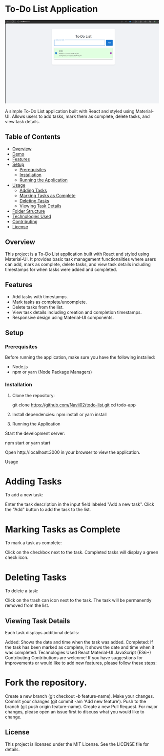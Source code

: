 # To-Do List Application

![Todo List Screenshot](./public/todo-app-screenshot.png)

A simple To-Do List application built with React and styled using Material-UI. Allows users to add tasks, mark them as complete, delete tasks, and view task details.

## Table of Contents

- [Overview](#overview)
- [Demo](#demo)
- [Features](#features)
- [Setup](#setup)
  - [Prerequisites](#prerequisites)
  - [Installation](#installation)
  - [Running the Application](#running-the-application)
- [Usage](#usage)
  - [Adding Tasks](#adding-tasks)
  - [Marking Tasks as Complete](#marking-tasks-as-complete)
  - [Deleting Tasks](#deleting-tasks)
  - [Viewing Task Details](#viewing-task-details)
- [Folder Structure](#folder-structure)
- [Technologies Used](#technologies-used)
- [Contributing](#contributing)
- [License](#license)

## Overview

This project is a To-Do List application built with React and styled using Material-UI. It provides basic task management functionalities where users can add, mark as complete, delete tasks, and view task details including timestamps for when tasks were added and completed.




## Features

- Add tasks with timestamps.
- Mark tasks as complete/uncomplete.
- Delete tasks from the list.
- View task details including creation and completion timestamps.
- Responsive design using Material-UI components.

## Setup

### Prerequisites

Before running the application, make sure you have the following installed:

- Node.js
- npm or yarn (Node Package Managers)

### Installation

1. Clone the repository:


   git clone https://github.com/Navii02/todo-list.git
   cd todo-app
2. Install dependencies:
npm install
 or
yarn install

3. Running the Application

Start the development server:


npm start
 or
yarn start

Open http://localhost:3000 in your browser to view the application.

Usage


# Adding Tasks
To add a new task:

Enter the task description in the input field labeled "Add a new task".
Click the "Add" button to add the task to the list.

# Marking Tasks as Complete
To mark a task as complete:

Click on the checkbox next to the task. Completed tasks will display a green check icon.
# Deleting Tasks
To delete a task:

Click on the trash can icon next to the task. The task will be permanently removed from the list.
## Viewing Task Details

Each task displays additional details:

Added: Shows the date and time when the task was added.
Completed: If the task has been marked as complete, it shows the date and time when it was completed.
Technologies Used
React
Material-UI
JavaScript (ES6+)
Contributing
Contributions are welcome! If you have suggestions for improvements or would like to add new features, please follow these steps:

# Fork the repository.
Create a new branch (git checkout -b feature-name).
Make your changes.
Commit your changes (git commit -am 'Add new feature').
Push to the branch (git push origin feature-name).
Create a new Pull Request.
For major changes, please open an issue first to discuss what you would like to change.

##  License
This project is licensed under the MIT License. See the LICENSE file for details.